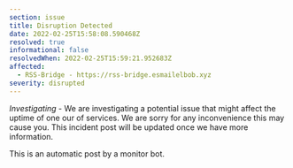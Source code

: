 ```yaml
---
section: issue
title: Disruption Detected
date: 2022-02-25T15:58:08.590468Z
resolved: true
informational: false
resolvedWhen: 2022-02-25T15:59:21.952683Z
affected:
  - RSS-Bridge - https://rss-bridge.esmailelbob.xyz
severity: disrupted
---
```

*Investigating* - We are investigating a potential issue that might affect the uptime of one our of services. We are sorry for any inconvenience this may cause you. This incident post will be updated once we have more information.

This is an automatic post by a monitor bot.
        